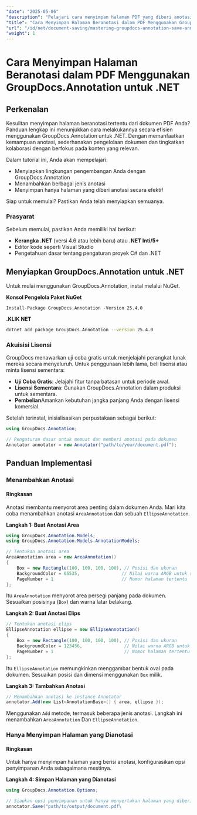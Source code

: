 ```yaml
---
"date": "2025-05-06"
"description": "Pelajari cara menyimpan halaman PDF yang diberi anotasi secara efisien menggunakan GroupDocs.Annotation for .NET. Tingkatkan pengelolaan dan kolaborasi dokumen dengan panduan terperinci ini."
"title": "Cara Menyimpan Halaman Beranotasi dalam PDF Menggunakan GroupDocs.Annotation untuk .NET"
"url": "/id/net/document-saving/mastering-groupdocs-annotation-save-annotated-pdf-pages/"
"weight": 1
---
```


# Cara Menyimpan Halaman Beranotasi dalam PDF Menggunakan GroupDocs.Annotation untuk .NET

## Perkenalan

Kesulitan menyimpan halaman beranotasi tertentu dari dokumen PDF Anda? Panduan lengkap ini menunjukkan cara melakukannya secara efisien menggunakan GroupDocs.Annotation untuk .NET. Dengan memanfaatkan kemampuan anotasi, sederhanakan pengelolaan dokumen dan tingkatkan kolaborasi dengan berfokus pada konten yang relevan.

Dalam tutorial ini, Anda akan mempelajari:
- Menyiapkan lingkungan pengembangan Anda dengan GroupDocs.Annotation
- Menambahkan berbagai jenis anotasi
- Menyimpan hanya halaman yang diberi anotasi secara efektif

Siap untuk memulai? Pastikan Anda telah menyiapkan semuanya.

### Prasyarat

Sebelum memulai, pastikan Anda memiliki hal berikut:
- **Kerangka .NET** (versi 4.6 atau lebih baru) atau **.NET Inti/5+**
- Editor kode seperti Visual Studio
- Pengetahuan dasar tentang pengaturan proyek C# dan .NET

## Menyiapkan GroupDocs.Annotation untuk .NET

Untuk mulai menggunakan GroupDocs.Annotation, instal melalui NuGet.

**Konsol Pengelola Paket NuGet**

```plaintext
Install-Package GroupDocs.Annotation -Version 25.4.0
```

**\.KLIK NET**

```bash
dotnet add package GroupDocs.Annotation --version 25.4.0
```

### Akuisisi Lisensi

GroupDocs menawarkan uji coba gratis untuk menjelajahi perangkat lunak mereka secara menyeluruh. Untuk penggunaan lebih lama, beli lisensi atau minta lisensi sementara:
- **Uji Coba Gratis**: Jelajahi fitur tanpa batasan untuk periode awal.
- **Lisensi Sementara**: Gunakan GroupDocs.Annotation dalam produksi untuk sementara.
- **Pembelian**Amankan kebutuhan jangka panjang Anda dengan lisensi komersial.

Setelah terinstal, inisialisasikan perpustakaan sebagai berikut:

```csharp
using GroupDocs.Annotation;

// Pengaturan dasar untuk memuat dan memberi anotasi pada dokumen
Annotator annotator = new Annotator("path/to/your/document.pdf");
```

## Panduan Implementasi

### Menambahkan Anotasi

#### Ringkasan

Anotasi membantu menyorot area penting dalam dokumen Anda. Mari kita coba menambahkan anotasi `AreaAnnotation` dan sebuah `EllipseAnnotation`.

**Langkah 1: Buat Anotasi Area**

```csharp
using GroupDocs.Annotation.Models;
using GroupDocs.Annotation.Models.AnnotationModels;

// Tentukan anotasi area
AreaAnnotation area = new AreaAnnotation()
{
    Box = new Rectangle(100, 100, 100, 100), // Posisi dan ukuran
    BackgroundColor = 65535,                // Nilai warna ARGB untuk sorotan
    PageNumber = 1                          // Nomor halaman tertentu
};
```

Itu `AreaAnnotation` menyorot area persegi panjang pada dokumen. Sesuaikan posisinya (`Box`) dan warna latar belakang.

**Langkah 2: Buat Anotasi Elips**

```csharp
// Tentukan anotasi elips
EllipseAnnotation ellipse = new EllipseAnnotation()
{
    Box = new Rectangle(100, 100, 100, 100), // Posisi dan ukuran
    BackgroundColor = 123456,                // Nilai warna ARGB untuk sorotan
    PageNumber = 1                           // Nomor halaman tertentu
};
```

Itu `EllipseAnnotation` memungkinkan menggambar bentuk oval pada dokumen. Sesuaikan posisi dan dimensi menggunakan `Box` milik.

**Langkah 3: Tambahkan Anotasi**

```csharp
// Menambahkan anotasi ke instance Annotator
annotator.Add(new List<AnnotationBase>() { area, ellipse });
```

Menggunakan `Add` metode, termasuk beberapa jenis anotasi. Langkah ini menambahkan `AreaAnnotation` Dan `EllipseAnnotation`.

### Hanya Menyimpan Halaman yang Dianotasi

#### Ringkasan

Untuk hanya menyimpan halaman yang berisi anotasi, konfigurasikan opsi penyimpanan Anda sebagaimana mestinya.

**Langkah 4: Simpan Halaman yang Dianotasi**

```csharp
using GroupDocs.Annotation.Options;

// Siapkan opsi penyimpanan untuk hanya menyertakan halaman yang diberi anotasi
annotator.Save("path/to/output/document.pdf\